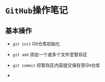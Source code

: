 # `GitHub`操作笔记

## 基本操作

  * `git init` Git仓库初始化

  * `git add` 添加一个或多个文件至暂存区
  
  * `git commit` 将暂存区内容提交保存至Git仓库
  
  *
